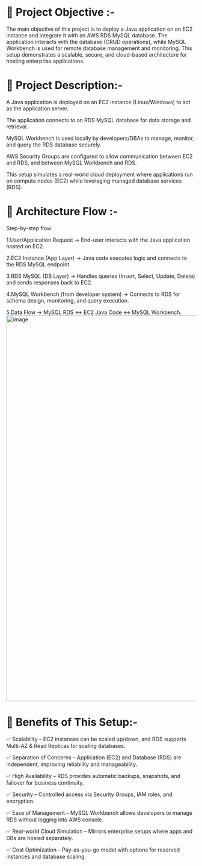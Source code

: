 📌 Project Objective :-
=
The main objective of this project is to deploy a Java application on an EC2 instance and integrate it with an AWS RDS MySQL database. The application interacts with the database (CRUD operations), while MySQL Workbench is used for remote database management and monitoring. This setup demonstrates a scalable, secure, and cloud-based architecture for hosting enterprise applications.

📌 Project Description:-
=
A Java application is deployed on an EC2 instance (Linux/Windows) to act as the application server.

The application connects to an RDS MySQL database for data storage and retrieval.

MySQL Workbench is used locally by developers/DBAs to manage, monitor, and query the RDS database securely.

AWS Security Groups are configured to allow communication between EC2 and RDS, and between MySQL Workbench and RDS.

This setup simulates a real-world cloud deployment where applications run on compute nodes (EC2) while leveraging managed database services (RDS).

📌 Architecture Flow :-
=
Step-by-step flow:

1.User/Application Request → End-user interacts with the Java application hosted on EC2.

2.EC2 Instance (App Layer) → Java code executes logic and connects to the RDS MySQL endpoint.

3.RDS MySQL (DB Layer) → Handles queries (Insert, Select, Update, Delete) and sends responses back to EC2.

4.MySQL Workbench (from developer system) → Connects to RDS for schema design, monitoring, and query execution.

5.Data Flow → MySQL RDS ↔ EC2 Java Code ↔ MySQL Workbench.
<img width="1536" height="1024" alt="image" src="https://github.com/user-attachments/assets/084f5ae2-84d4-437d-9f99-fa4b2eb36fec" />


📌 Benefits of This Setup:-
=

✅ Scalability – EC2 instances can be scaled up/down, and RDS supports Multi-AZ & Read Replicas for scaling databases.

✅ Separation of Concerns – Application (EC2) and Database (RDS) are independent, improving reliability and manageability.

✅ High Availability – RDS provides automatic backups, snapshots, and failover for business continuity.

✅ Security – Controlled access via Security Groups, IAM roles, and encryption.

✅ Ease of Management – MySQL Workbench allows developers to manage RDS without logging into AWS console.

✅ Real-world Cloud Simulation – Mirrors enterprise setups where apps and DBs are hosted separately.

✅ Cost Optimization – Pay-as-you-go model with options for reserved instances and database scaling.


